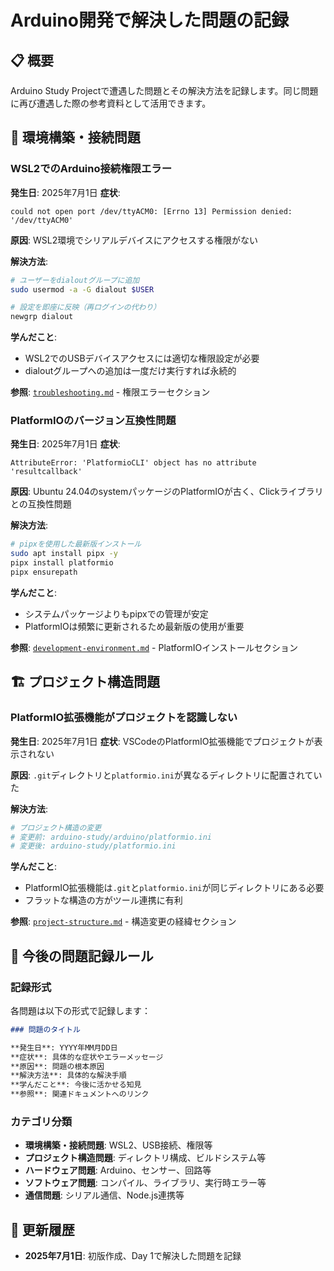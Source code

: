 # Arduino開発で解決した問題の記録

## 📋 概要

Arduino Study Projectで遭遇した問題とその解決方法を記録します。同じ問題に再び遭遇した際の参考資料として活用できます。

## 🔧 環境構築・接続問題

### WSL2でのArduino接続権限エラー

**発生日**: 2025年7月1日
**症状**:
```
could not open port /dev/ttyACM0: [Errno 13] Permission denied: '/dev/ttyACM0'
```

**原因**: WSL2環境でシリアルデバイスにアクセスする権限がない

**解決方法**:
```bash
# ユーザーをdialoutグループに追加
sudo usermod -a -G dialout $USER

# 設定を即座に反映（再ログインの代わり）
newgrp dialout
```

**学んだこと**:
- WSL2でのUSBデバイスアクセスには適切な権限設定が必要
- dialoutグループへの追加は一度だけ実行すれば永続的

**参照**: [`troubleshooting.md`](./troubleshooting.md) - 権限エラーセクション

### PlatformIOのバージョン互換性問題

**発生日**: 2025年7月1日
**症状**:
```
AttributeError: 'PlatformioCLI' object has no attribute 'resultcallback'
```

**原因**: Ubuntu 24.04のsystemパッケージのPlatformIOが古く、Clickライブラリとの互換性問題

**解決方法**:
```bash
# pipxを使用した最新版インストール
sudo apt install pipx -y
pipx install platformio
pipx ensurepath
```

**学んだこと**:
- システムパッケージよりもpipxでの管理が安定
- PlatformIOは頻繁に更新されるため最新版の使用が重要

**参照**: [`development-environment.md`](./development-environment.md) - PlatformIOインストールセクション

## 🏗️ プロジェクト構造問題

### PlatformIO拡張機能がプロジェクトを認識しない

**発生日**: 2025年7月1日
**症状**: VSCodeのPlatformIO拡張機能でプロジェクトが表示されない

**原因**: `.git`ディレクトリと`platformio.ini`が異なるディレクトリに配置されていた

**解決方法**:
```bash
# プロジェクト構造の変更
# 変更前: arduino-study/arduino/platformio.ini
# 変更後: arduino-study/platformio.ini
```

**学んだこと**:
- PlatformIO拡張機能は`.git`と`platformio.ini`が同じディレクトリにある必要
- フラットな構造の方がツール連携に有利

**参照**: [`project-structure.md`](./project-structure.md) - 構造変更の経緯セクション

## 📝 今後の問題記録ルール

### 記録形式
各問題は以下の形式で記録します：

```markdown
### 問題のタイトル

**発生日**: YYYY年MM月DD日
**症状**: 具体的な症状やエラーメッセージ
**原因**: 問題の根本原因
**解決方法**: 具体的な解決手順
**学んだこと**: 今後に活かせる知見
**参照**: 関連ドキュメントへのリンク
```

### カテゴリ分類
- **環境構築・接続問題**: WSL2、USB接続、権限等
- **プロジェクト構造問題**: ディレクトリ構成、ビルドシステム等
- **ハードウェア問題**: Arduino、センサー、回路等
- **ソフトウェア問題**: コンパイル、ライブラリ、実行時エラー等
- **通信問題**: シリアル通信、Node.js連携等

## 📝 更新履歴

- **2025年7月1日**: 初版作成、Day 1で解決した問題を記録
